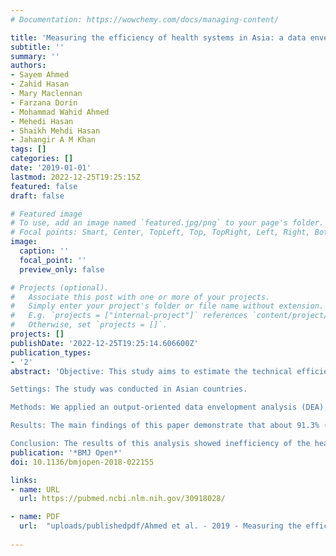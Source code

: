 ```yaml
---
# Documentation: https://wowchemy.com/docs/managing-content/

title: 'Measuring the efficiency of health systems in Asia: a data envelopment analysis'
subtitle: ''
summary: ''
authors:
- Sayem Ahmed
- Zahid Hasan
- Mary Maclennan
- Farzana Dorin
- Mohammad Wahid Ahmed
- Mehedi Hasan
- Shaikh Mehdi Hasan
- Jahangir A M Khan
tags: []
categories: []
date: '2019-01-01'
lastmod: 2022-12-25T19:25:15Z
featured: false
draft: false

# Featured image
# To use, add an image named `featured.jpg/png` to your page's folder.
# Focal points: Smart, Center, TopLeft, Top, TopRight, Left, Right, BottomLeft, Bottom, BottomRight.
image:
  caption: ''
  focal_point: ''
  preview_only: false

# Projects (optional).
#   Associate this post with one or more of your projects.
#   Simply enter your project's folder or file name without extension.
#   E.g. `projects = ["internal-project"]` references `content/project/deep-learning/index.md`.
#   Otherwise, set `projects = []`.
projects: []
publishDate: '2022-12-25T19:25:14.606600Z'
publication_types:
- '2'
abstract: 'Objective: This study aims to estimate the technical efficiency of health systems in Asia.

Settings: The study was conducted in Asian countries.

Methods: We applied an output-oriented data envelopment analysis (DEA) approach to estimate the technical efficiency of the health systems in Asian countries. The DEA model used per-capita health expenditure (all healthcare resources as a proxy) as input variable and cross-country comparable health outcome indicators (eg, healthy life expectancy at birth and infant mortality per 1000 live births) as output variables. Censored Tobit regression and smoothed bootstrap models were used to observe the associated factors with the efficiency scores. A sensitivity analysis was performed to assess the consistency of these efficiency scores.

Results: The main findings of this paper demonstrate that about 91.3% (42 of 46 countries) of the studied Asian countries were inefficient with respect to using healthcare system resources. Most of the efficient countries belonged to the high-income group (Cyprus, Japan, and Singapore) and only one country belonged to the lower middle-income group (Bangladesh). Through improving health system efficiency, the studied high-income, upper middle-income, low-income and lower middle-income countries can improve health system outcomes by 6.6%, 8.6% and 8.7%, respectively, using the existing level of resources. Population density, bed density, and primary education completion rate significantly influenced the efficiency score.

Conclusion: The results of this analysis showed inefficiency of the health systems in most of the Asian countries and imply that many countries may improve their health system efficiency using the current level of resources. The identified inefficient countries could pay attention to benchmarking their health systems within their income group or other within similar types of health systems.'
publication: '*BMJ Open*'
doi: 10.1136/bmjopen-2018-022155

links:
- name: URL
  url: https://pubmed.ncbi.nlm.nih.gov/30918028/

- name: PDF
  url:  "uploads/publishedpdf/Ahmed et al. - 2019 - Measuring the efficiency of health systems in Asia a data envelopment analysis-annotated.pdf"
  
---
```

